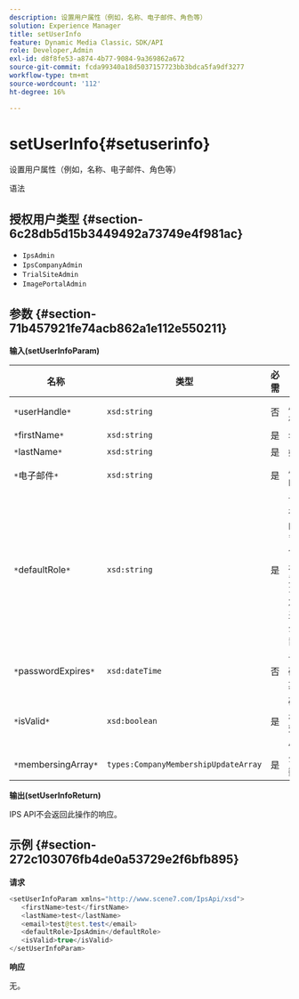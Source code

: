 ```yaml
---
description: 设置用户属性（例如，名称、电子邮件、角色等）
solution: Experience Manager
title: setUserInfo
feature: Dynamic Media Classic，SDK/API
role: Developer,Admin
exl-id: d8f8fe53-a874-4b77-9084-9a369862a672
source-git-commit: fcda99340a18d5037157723bb3bdca5fa9df3277
workflow-type: tm+mt
source-wordcount: '112'
ht-degree: 16%

---
```


# setUserInfo{#setuserinfo}

设置用户属性（例如，名称、电子邮件、角色等）

语法

## 授权用户类型 {#section-6c28db5d15b3449492a73749e4f981ac}

* `IpsAdmin`
* `IpsCompanyAdmin`
* `TrialSiteAdmin`
* `ImagePortalAdmin`

## 参数 {#section-71b457921fe74acb862a1e112e550211}

**输入(setUserInfoParam)**

| 名称 | 类型 | 必需 | 说明 |
|---|---|---|---|
| `*`userHandle`*` | `xsd:string` | 否 | 用户句柄。 |
| `*`firstName`*` | `xsd:string` | 是 | 名字。 |
| `*`lastName`*` | `xsd:string` | 是 | 姓氏。 |
| `*`电子邮件`*` | `xsd:string` | 是 | 用户电子邮件。 |
| `*`defaultRole`*` | `xsd:string` | 是 | 设置用户在其所属的每个公司中的角色。 但是，请注意，`IpsAdmin`角色会覆盖其他每公司设置。 |
| `*`passwordExpires`*` | `xsd:dateTime` | 否 | 设置的密码过期日期。 |
| `*`isValid`*` | `xsd:boolean` | 是 | 确定用户是否为有效的IPS用户。 |
| `*`membersingArray`*` | `types:CompanyMembershipUpdateArray` | 是 | 公司句柄数组。 |

**输出(setUserInfoReturn)**

IPS API不会返回此操作的响应。

## 示例 {#section-272c103076fb4de0a53729e2f6bfb895}

**请求**

```java
<setUserInfoParam xmlns="http://www.scene7.com/IpsApi/xsd">
   <firstName>test</firstName>
   <lastName>test</lastName>
   <email>test@test.test</email>
   <defaultRole>IpsAdmin</defaultRole>
   <isValid>true</isValid>
</setUserInfoParam>
```

**响应**

无。
